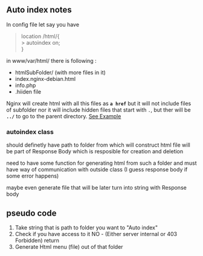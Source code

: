 ## Auto index notes
In config file let say you have   

> location /html/{  
	> autoindex on;  
>}
>

in www/var/html/ there is following :  
* htmlSubFolder/ (with more files in it)
* index.nginx-debian.html
* info.php 
* .hiiden file 

Nginx will create html with all this files as **`a href`** but it will not include files of subfolder nor it will include hidden files that start with `.`, but ther will be **`../`** to go to the parent directory.
[See Example](nginxAutoindex.html)



### autoindex class
should definetly have path to folder from which will construct html file 
will be part of Response Body which is resposible for creation and deletion

need to have some function for generating html from such a folder and must have way of communication with outside class (I guess response body if some error happens)

maybe even generate file that will be later turn into string with Response body


## pseudo code 
1. Take string that is path to folder you want to "Auto index"
2. Check if you have access to it
	NO - (Either server internal or 403 Forbidden)
	return 
3. Generate Html menu (file) out of that folder
